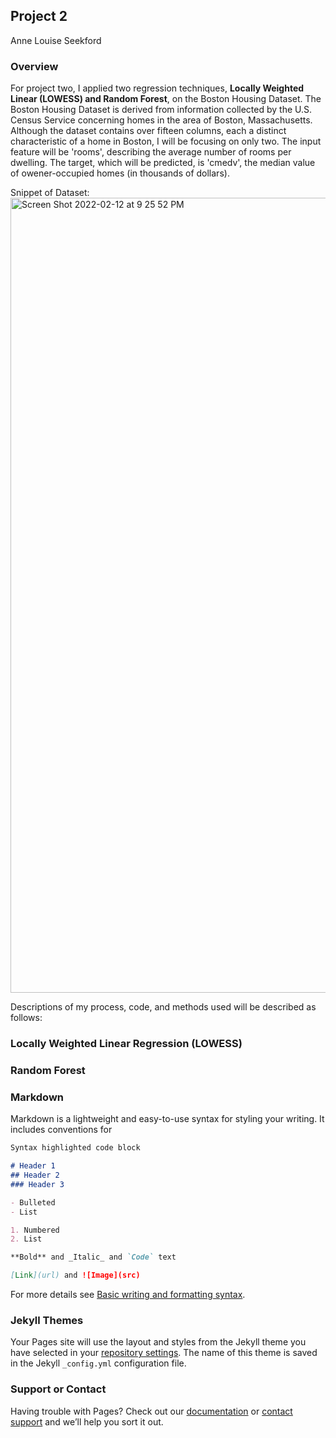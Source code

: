 ## Project 2

Anne Louise Seekford

### Overview

For project two, I applied two regression techniques, **Locally Weighted Linear (LOWESS) and Random Forest**, on the Boston Housing Dataset. The Boston Housing Dataset is derived from information collected by the U.S. Census Service concerning homes in the area of Boston, Massachusetts. Although the dataset contains over fifteen columns, each a distinct characteristic of a home in Boston, I will be focusing on only two. The input feature will be 'rooms', describing the average number of rooms per dwelling. The target, which will be predicted, is 'cmedv', the median value of owener-occupied homes (in thousands of dollars). 

Snippet of Dataset: 
<img width="1272" alt="Screen Shot 2022-02-12 at 9 25 52 PM" src="https://user-images.githubusercontent.com/71660299/153735617-137a6461-dc26-4c5e-b3de-52f41bd64b56.png">

Descriptions of my process, code, and methods used will be described as follows:

### Locally Weighted Linear Regression (LOWESS)



### Random Forest



### Markdown

Markdown is a lightweight and easy-to-use syntax for styling your writing. It includes conventions for

```markdown
Syntax highlighted code block

# Header 1
## Header 2
### Header 3

- Bulleted
- List

1. Numbered
2. List

**Bold** and _Italic_ and `Code` text

[Link](url) and ![Image](src)
```

For more details see [Basic writing and formatting syntax](https://docs.github.com/en/github/writing-on-github/getting-started-with-writing-and-formatting-on-github/basic-writing-and-formatting-syntax).

### Jekyll Themes

Your Pages site will use the layout and styles from the Jekyll theme you have selected in your [repository settings](https://github.com/alseekford/410_Project2/settings/pages). The name of this theme is saved in the Jekyll `_config.yml` configuration file.

### Support or Contact

Having trouble with Pages? Check out our [documentation](https://docs.github.com/categories/github-pages-basics/) or [contact support](https://support.github.com/contact) and we’ll help you sort it out.
